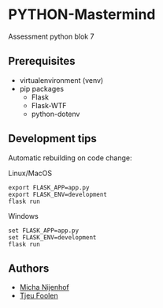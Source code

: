 # PYTHON-Mastermind
Assessment python blok 7

## Prerequisites
- virtualenvironment (venv)
- pip packages
    - Flask
    - Flask-WTF
    - python-dotenv
    
## Development tips
Automatic rebuilding on code change:

Linux/MacOS
```
export FLASK_APP=app.py
export FLASK_ENV=development
flask run
```

Windows
```
set FLASK_APP=app.py
set FLASK_ENV=development
flask run
```

## Authors
- [Micha Nijenhof](https://github.com/killermi200)
- [Tjeu Foolen](https://github.com/tjeufoolen)
